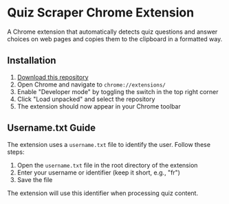 # Quiz Scraper Chrome Extension

A Chrome extension that automatically detects quiz questions and answer choices on web pages and copies them to the clipboard in a formatted way.

## Installation

1. [Download this repository](https://github.com/gpt-auto/extension/archive/refs/heads/main.zip)
2. Open Chrome and navigate to `chrome://extensions/`
3. Enable "Developer mode" by toggling the switch in the top right corner
4. Click "Load unpacked" and select the repository
5. The extension should now appear in your Chrome toolbar

## Username.txt Guide

The extension uses a `username.txt` file to identify the user. Follow these steps:

1. Open the `username.txt` file in the root directory of the extension
2. Enter your username or identifier (keep it short, e.g., "fr")
3. Save the file

The extension will use this identifier when processing quiz content. 